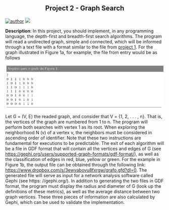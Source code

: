 <h2 align="center">Project 2 - Graph Search</h2>

<p align="center">

[![author](https://img.shields.io/badge/author-WeslleyDeziderio-blue.svg)](https://github.com/WeslleyDeziderio)
[![](https://img.shields.io/badge/C++-navy.svg)](https://en.cppreference.com/w/cpp/23)

</p>


<div>

**Description**: In this project, you should implement, in any programming language, the
depth-first and breadth-first search algorithms. The program will read a undirected graph, simple and connected, which will be informed through a text file with a format
similar to the file from [project 1](https://github.com/WeslleyDeziderio/applied-graph-theory). For the graph illustrated in Figure 1a, for example, the file from
entry would be as follows

![Figura 1a](assets/file.png)

</div>

<div>

Let G = (V, E) the readed graph, and consider that V = {1, 2, . . . , n}. That is, the vertices of the graph are
numbered from 1 to n. The program will perform both searches with vertex 1 as its root. When exploring
the neighborhood N (v) of a vertex v, the neighbors must be considered in ascending order of identifier.
Note that these two instructions are fundamental for executions to be predictable. The exit
of each algorithm will be a file in GDF format that will contain all the vertices and edges of G (see
https://gephi.org/users/supported-graph-formats/gdf-format/), as well as the classification of
edges in red, blue, yellow or green. For the example in Figure 1b, the output file can
be obtained through the following link: https://www.dropbox.com/s/3ewvabovu8fxrgw/grafo.gfd?dl=0.
The generated file will serve as input for a network analysis software called Gephi (see https:
//gephi.org/). In addition to generating the two files in GDF format, the program must display the
radius and diameter of G (look up the definitions of these metrics), as well as the average distance between two graph vertices. These three pieces of information are also calculated by Gephi, which can be used
to validate the implementation.

</div>
